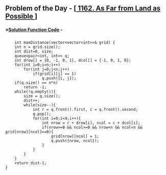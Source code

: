 ## Problem of the Day - [<a href="https://leetcode.com/problems/as-far-from-land-as-possible/description/"> 1162. As Far from Land as Possible </a>]


#### ⭐<ins>Solution Function Code</ins> -

        int maxDistance(vector<vector<int>>& grid) {
        int n = grid.size();
        int dist=0, size;
        queue<pair<int, int>> q;
        int drow[] = {0, -1, 0, 1}, dcol[] = {-1, 0, 1, 0};
        for(int i=0;i<n;i++)
            for(int j=0;j<n;j++)    
                if(grid[i][j] == 1)
                    q.push({i, j});
        if(q.size() == n*n)
            return -1;
        while(!q.empty()){
            size = q.size();
            dist++;
            while(size--){
                int r = q.front().first, c = q.front().second;
                q.pop();
                for(int i=0;i<4;i++){
                    int nrow = r + drow[i], ncol = c + dcol[i];
                    if(nrow>=0 && ncol>=0 && nrow<n && ncol<n && grid[nrow][ncol]==0){
                        grid[nrow][ncol] = 1;
                        q.push({nrow, ncol});
                    } 
                }
            }
        }
        return dist-1;
    }


